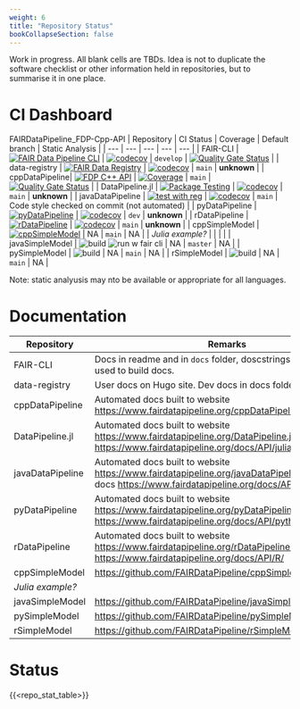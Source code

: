 ```yaml
---
weight: 6
title: "Repository Status"
bookCollapseSection: false
---
```


Work in progress. All blank cells are TBDs. Idea is not to duplicate the software checklist or other information held in repositories, but to summarise it in one place.

# CI Dashboard
FAIRDataPipeline_FDP-Cpp-API
| Repository | CI Status | Coverage | Default branch | Static Analysis |
| --- | --- | --- | --- | --- |
| FAIR-CLI | [![FAIR Data Pipeline CLI](https://github.com/FAIRDataPipeline/FAIR-CLI/actions/workflows/fair-cli.yaml/badge.svg?branch=develop)](https://github.com/FAIRDataPipeline/FAIR-CLI/actions/workflows/fair-cli.yaml) | [![codecov](https://codecov.io/gh/FAIRDataPipeline/FAIR-CLI/branch/develop/graph/badge.svg)](https://codecov.io/gh/FAIRDataPipeline/FAIR-CLI) | `develop` | [![Quality Gate Status](https://sonarcloud.io/api/project_badges/measure?project=FAIRDataPipeline_FAIR-CLI&metric=alert_status)](https://sonarcloud.io/summary/new_code?id=FAIRDataPipeline_FAIR-CLI) |
| data-registry | [![FAIR Data Registry](https://github.com/FAIRDataPipeline/data-registry/actions/workflows/fair-data-registry.yaml/badge.svg?branch=main)](https://github.com/FAIRDataPipeline/data-registry/actions/workflows/fair-data-registry.yaml) | [![codecov](https://codecov.io/gh/FAIRDataPipeline/data-registry/branch/main/graph/badge.svg)](https://codecov.io/gh/FAIRDataPipeline/data-registry) | `main` | **unknown** |
| cppDataPipeline| [![FDP C++ API](https://github.com/FAIRDataPipeline/cppDataPipeline/actions/workflows/fdp_cpp_api.yaml/badge.svg)](https://github.com/FAIRDataPipeline/cppDataPipeline/actions/workflows/fdp_cpp_api.yaml) | [![Coverage](https://sonarcloud.io/api/project_badges/measure?project=FAIRDataPipeline_FDP-Cpp-API&metric=coverage)](https://sonarcloud.io/summary/new_code?id=FAIRDataPipeline_FDP-Cpp-API) | `main` | [![Quality Gate Status](https://sonarcloud.io/api/project_badges/measure?project=FAIRDataPipeline_FDP-Cpp-API&metric=alert_status)](https://sonarcloud.io/summary/new_code?id=FAIRDataPipeline_FDP-Cpp-API) |
| DataPipeline.jl | [![Package Testing](https://github.com/FAIRDataPipeline/DataPipeline.jl/actions/workflows/testing.yaml/badge.svg)](https://github.com/FAIRDataPipeline/DataPipeline.jl/actions/workflows/testing.yaml) | [![codecov](https://codecov.io/gh/FAIRDataPipeline/DataPipeline.jl/branch/main/graph/badge.svg)](https://codecov.io/gh/FAIRDataPipeline/DataPipeline.jl) | `main` | **unknown** |
| javaDataPipeline | [![test with reg](https://github.com/FAIRDataPipeline/javaDataPipeline/actions/workflows/build-test-with-registry.yml/badge.svg)](https://github.com/FAIRDataPipeline/javaDataPipeline/actions/workflows/build-test-with-registry.yml) | [![codecov](https://codecov.io/gh/FAIRDataPipeline/javaDataPipeline/branch/master/graph/badge.svg?token=WHX17OYLBo)](https://codecov.io/gh/FAIRDataPipeline/javaDataPipeline) | `main` | Code style checked on commit (not automated) |
| pyDataPipeline | [![pyDataPipeline](https://github.com/FAIRDataPipeline/pyDataPipeline/actions/workflows/pyDataPipeline.yaml/badge.svg?branch=dev)](https://github.com/FAIRDataPipeline/pyDataPipeline/actions/workflows/pyDataPipeline.yaml) | [![codecov](https://codecov.io/gh/FAIRDataPipeline/pyDataPipeline/branch/dev/graph/badge.svg)](https://codecov.io/gh/FAIRDataPipeline/pyDataPipeline) | `dev` | **unknown** |
| rDataPipeline | [![rDataPipeline](https://github.com/FAIRDataPipeline/rDataPipeline/workflows/build/badge.svg?=1)](https://github.com/FAIRDataPipeline/rDataPipeline/actions) | [![codecov](https://codecov.io/gh/FAIRDataPipeline/rDataPipeline/branch/main/graph/badge.svg)](https://codecov.io/gh/FAIRDataPipeline/rDataPipeline) | `main` | **unknown** |
| cppSimpleModel | [![cppSimpleModel](https://github.com/FAIRDataPipeline/cppSimpleModel/actions/workflows/cpp_simple_model.yaml/badge.svg)](https://github.com/FAIRDataPipeline/cppSimpleModel/actions/workflows/cpp_simple_model.yaml) | NA | `main` | NA |
| *Julia example?* | | | |
| javaSimpleModel | ![build](https://github.com/FAIRDataPipeline/javaSimpleModel/actions/workflows/gradle-build.yml/badge.svg) ![run w fair cli](https://github.com/FAIRDataPipeline/javaSimpleModel/actions/workflows/runWithFairCli.yml/badge.svg) | NA | `master` | NA |
| pySimpleModel | ![build](https://github.com/FAIRDataPipeline/pySimpleModel/actions/workflows/pySimpleModel.yaml/badge.svg) | NA | `main` | NA |
| rSimpleModel | ![build](https://github.com/FAIRDataPipeline/rSimpleModel/actions/workflows/test-build.yaml/badge.svg) | NA | `main` | NA |

Note: static analyusis may nto be available or appropriate for all languages.

# Documentation

| Repository | Remarks |
| --- | --- |
| FAIR-CLI | Docs in readme and in `docs` folder, doscstrings not currently used to build docs. |
| data-registry | User docs on Hugo site. Dev docs in docs folder of repo. |
| cppDataPipeline | Automated docs built to website <https://www.fairdatapipeline.org/cppDataPipeline/> |
| DataPipeline.jl | Automated docs built to website <https://www.fairdatapipeline.org/DataPipeline.jl/stable/>, also <https://www.fairdatapipeline.org/docs/API/julia/> |
| javaDataPipeline |  Automated docs built to website <https://www.fairdatapipeline.org/javaDataPipeline/>, also user docs <https://www.fairdatapipeline.org/docs/API/Java/> |
| pyDataPipeline | Automated docs built to website <https://www.fairdatapipeline.org/pyDataPipeline/>, also <https://www.fairdatapipeline.org/docs/API/python/> |
| rDataPipeline | Automated docs built to website <https://www.fairdatapipeline.org/rDataPipeline/>, also <https://www.fairdatapipeline.org/docs/API/R/> |
| cppSimpleModel | <https://github.com/FAIRDataPipeline/cppSimpleModel#readme> |
| *Julia example?* | |
| javaSimpleModel |<https://github.com/FAIRDataPipeline/javaSimpleModel#readme> |
| pySimpleModel | <https://github.com/FAIRDataPipeline/pySimpleModel#readme> |
| rSimpleModel | <https://github.com/FAIRDataPipeline/rSimpleModel#readme> |

# Status

{{<repo_stat_table>}}
